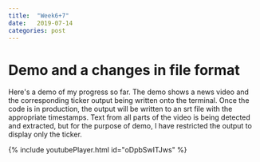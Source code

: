 ```yaml
---
title:  "Week6+7"
date:   2019-07-14 
categories: post
---
```


# Demo and a changes in file format

Here's a demo of my progress so far. The demo shows a news video and the corresponding ticker output being written onto the terminal. Once the code is in production, the output will be written to an srt file with the appropriate timestamps. Text from all parts of the video is being detected and extracted, but for the purpose of demo, I have restricted the output to display only the ticker. 

{% include youtubePlayer.html id="oDpbSwITJws" %}

